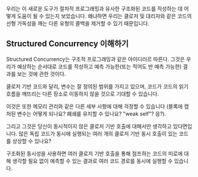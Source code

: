 우리는 이 새로운 도구가 절차적 프로그래밍과 유사한 구조화된 코드를 작성하는 데 어떻게 도움이 될 수 있는지 보았습니다. 왜냐하면 우리는 클로저 및 대리자와 같은 코드의 선형 가독성을 깨는 다른 유형의 콜백을 제거할 수 있기 때문입니다.
## Structured Concurrency 이해하기
Structured Concurrency는 구조적 프로그래밍과 같은 아이디러르 따른다.
그것은 우리가 예상하는 순서대로 코드를 작성하고 예측 가능한(또는 적어도 반 예측 가능한) 결과를 보는 것에 관한 것이다.

클로저 기반 코드와 달리, 변수는 잘 정의된 범위를 가지고 있으며, 코드가 코드의 읽기 흐름을 깨뜨리는 다른 장소로 이동하지 않을 것으로 기대할 수 있습니다.

이것은 또한 메모리 관리와 같은 다른 세부 사항에 대해 걱정할 수 있습니다 (블록에 캡처된 변수는 어떻게 되나요? 폐쇄를 유지할 수 있나요? "weak self"? 응?). 

그리고 그것은 당신이 동시적이지 않은 클로저 기반 호출에 대해서만 생각하고 있다면입니다. 많은 독립 코드가 동시에 실행되는 여러 개의 클로저 기반 동시 호출이 있는 코드를 상상할 수 있나요?

구조화된 동시성을 사용하면 여러 클로저 기반 호출을 통해 점프하는 코드의 미로에 대해 생각할 필요 없이 예측할 수 있는 결과로 여러 코드 경로를 동시에 실행할 수 있습니다.